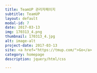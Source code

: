 ```yaml
---
title: TeamUP 관리자페이지
subtitle: TeamUP
layout: default
modal-id: 7
date: 2017-03-13
img: 170313_4.png
thumbnail: 170313_4.jpg
alt: image-alt
project-date: 2017-03-13
site: <a href="https://tmup.com/">Go</a>
category: homepage
description: jquery/html/css

---
```

